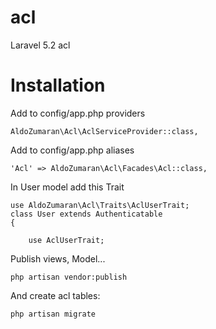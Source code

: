 # acl
Laravel 5.2 acl

# Installation

Add to config/app.php providers


    AldoZumaran\Acl\AclServiceProvider::class,
          

Add to config/app.php aliases
        
          
    'Acl' => AldoZumaran\Acl\Facades\Acl::class,


In User model add this Trait

    use AldoZumaran\Acl\Traits\AclUserTrait;
    class User extends Authenticatable
    {
    
        use AclUserTrait;
     
Publish views, Model...

    php artisan vendor:publish
    
And create acl tables:
    
    php artisan migrate
